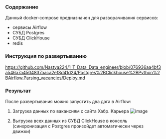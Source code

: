 ### Содержание
Данный docker-compose предназначен для разворачивания сервисов:
- сервисы Airflow
- СУБД Postgres
- СУБД ClickHouse
- redis 

### Инструкция по развертыванию
https://github.com/Nastya224/1_T_Data_Data_engineer/blob/076936aa4bf3a546a7a4504837aaca2ef8d41d24/Postgres%2BClickhouse%2BPython%2BAirflow.Parsing_vacancies/Deploy.md

### Результат
После развертывания можно запустить два дага в Airflow: 
1) Загрузка данных по вакансиям с сайта Хабр. Карьера
![image](https://github.com/Nastya224/1_T_Data_engineer/assets/94219446/2d3fe743-04d7-48f3-aa40-f0835ce989f7)

2) Выгрузка всех данных из СУБД ClickHouse в консоль (синхронизация c Postgres произойдет автоматически через движки)

